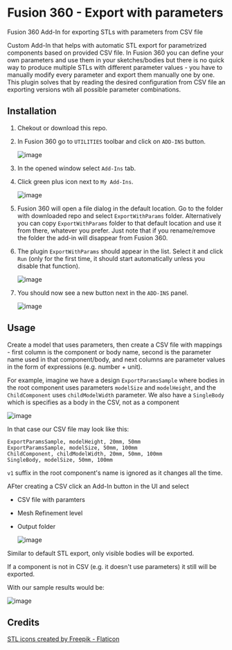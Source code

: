 # Fusion 360 - Export with parameters
Fusion 360 Add-In for exporting STLs with parameters from CSV file

Custom Add-In that helps with automatic STL export for parametrized components based on provided CSV file.
In Fusion 360 you can define your own parameters and use them in your sketches/bodies but there is no quick way to produce multiple STLs with different parameter values - you have to manually modify every parameter and export them manually one by one. This plugin solves that by reading the desired configuration from CSV file an exporting versions wtih all possible parameter combinations.

## Installation
1. Chekout or download this repo.
2. In Fusion 360 go to `UTILITIES` toolbar and click on `ADD-INS` button. 
    
    ![image](https://github.com/zzeneg/fusion360-export-params/assets/910255/9c76b509-ba86-4478-9125-3d0075d9e0d5)

3. In the opened window select `Add-Ins` tab.
4. Click green plus icon next to `My Add-Ins`. 
    
    ![image](https://github.com/zzeneg/fusion360-export-params/assets/910255/24de6cc5-51e0-4475-873a-988af343edc1)

5. Fusion 360 will open a file dialog in the default location. Go to the folder with downloaded repo and select `ExportWithParams` folder. Alternatively you can copy `ExportWithParams` folder to that default location and use it from there, whatever you prefer. Just note that if you rename/remove the folder the add-in will disappear from Fusion 360.
6. The plugin `ExportWithParams` should appear in the list. Select it and click `Run` (only for the first time, it should start automatically unless you disable that function).

    ![image](https://github.com/zzeneg/fusion360-export-params/assets/910255/ccfbe675-cbc7-4beb-8bcf-8d140cadc28c)

7. You should now see a new button next in the `ADD-INS` panel.

    ![image](https://github.com/zzeneg/fusion360-export-params/assets/910255/cd1475cc-9b31-4c0e-b8c3-1453b19fdd48)


## Usage
Create a model that uses parameters, then create a CSV file with mappings - first column is the component or body name, second is the parameter name used in that component/body, and next columns are parameter values in the form of expressions (e.g. number + unit).

For example, imagine we have a design `ExportParamsSample` where bodies in the root component uses parameters `modelSize` and `modelHeight`, and the `ChildComponent` uses `childModelWidth` parameter. We also have a `SingleBody` which is specifies as a body in the CSV, not as a component

![image](https://github.com/zzeneg/fusion360-export-params/assets/910255/a22cd988-7e2a-4ec7-bcfa-9ed93968d769)


In that case our CSV file may look like this:
```
ExportParamsSample, modelHeight, 20mm, 50mm
ExportParamsSample, modelSize, 50mm, 100mm
ChildComponent, childModelWidth, 20mm, 50mm, 100mm
SingleBody, modelSize, 50mm, 100mm
```
`v1` suffix in the root component's name is ignored as it changes all the time.

AFter creating a CSV click an Add-In button in the UI and select
- CSV file with paramters
- Mesh Refinement level
- Output folder
  
  ![image](https://github.com/zzeneg/fusion360-export-params/assets/910255/61f19599-920c-456e-8e11-3b616776005f)

Similar to default STL export, only visible bodies will be exported.

If a component is not in CSV (e.g. it doesn't use parameters) it still will be exported.

With our sample results would be:

![image](https://github.com/zzeneg/fusion360-export-params/assets/910255/fd464f45-cd2c-42b8-8cc2-b57a09307865)


## Credits
<a href="https://www.flaticon.com/free-icons/stl" title="stl icons">STL icons created by Freepik - Flaticon</a>

